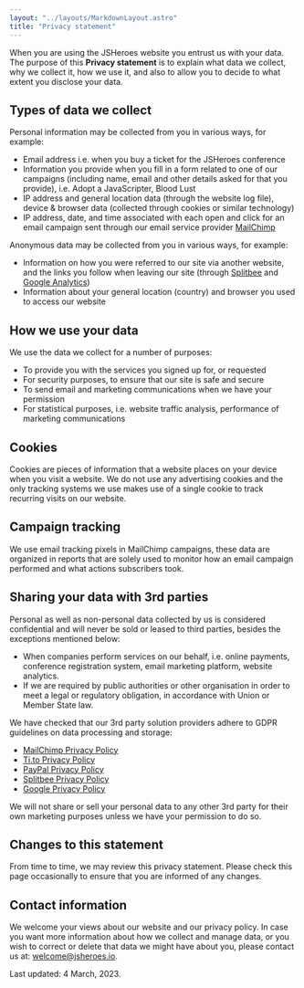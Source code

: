 ```yaml
---
layout: "../layouts/MarkdownLayout.astro"
title: "Privacy statement"
---
```


When you are using the JSHeroes website you entrust us with your data. The purpose of this **Privacy statement** is to explain what data we collect, why we collect it, how we use it, and also to allow you to decide to what extent you disclose your data.

## Types of data we collect

Personal information may be collected from you in various ways, for example:

- Email address i.e. when you buy a ticket for the JSHeroes conference
- Information you provide when you fill in a form related to one of our campaigns (including name, email and other details asked for that you provide), i.e. Adopt a JavaScripter, Blood Lust
- IP address and general location data (through the website log file), device & browser data (collected through cookies or similar technology)
- IP address, date, and time associated with each open and click for an email campaign sent through our email service provider [MailChimp](https://mailchimp.com/)

Anonymous data may be collected from you in various ways, for example:

- Information on how you were referred to our site via another website, and the links you follow when leaving our site (through [Splitbee](https://splitbee.io/) and [Google Analytics](https://marketingplatform.google.com/about/analytics/))
- Information about your general location (country) and browser you used to access our website

## How we use your data

We use the data we collect for a number of purposes:

- To provide you with the services you signed up for, or requested
- For security purposes, to ensure that our site is safe and secure
- To send email and marketing communications when we have your permission
- For statistical purposes, i.e. website traffic analysis, performance of marketing communications

## Cookies

Cookies are pieces of information that a website places on your device when you visit a website. We do not use any advertising cookies and the only tracking systems we use makes use of a single cookie to track recurring visits on our website.

## Campaign tracking

We use email tracking pixels in MailChimp campaigns, these data are organized in reports that are solely used to monitor how an email campaign performed and what actions subscribers took.

## Sharing your data with 3rd parties

Personal as well as non-personal data collected by us is considered confidential and will never be sold or leased to third parties, besides the exceptions mentioned below:

- When companies perform services on our behalf, i.e. online payments, conference registration system, email marketing platform, website analytics.
- If we are required by public authorities or other organisation in order to meet a legal or regulatory obligation, in accordance with Union or Member State law.

We have checked that our 3rd party solution providers adhere to GDPR guidelines on data processing and storage:

- [MailChimp Privacy Policy](https://mailchimp.com/legal/privacy/)
- [Ti.to Privacy Policy](https://ti.to/privacy)
- [PayPal Privacy Policy](https://www.paypal.com/en/webapps/mpp/ua/privacy-full)
- [Splitbee Privacy Policy](https://splitbee.io/privacy)
- [Google Privacy Policy](https://policies.google.com/privacy?hl=en-US)

We will not share or sell your personal data to any other 3rd party for their own marketing purposes unless we have your permission to do so.

## Changes to this statement

From time to time, we may review this privacy statement. Please check this page occasionally to ensure that you are informed of any changes.

## Contact information

We welcome your views about our website and our privacy policy. In case you want more information about how we collect and manage data, or you wish to correct or delete that data we might have about you, please contact us at: [welcome@jsheroes.io](mailto:welcome@jsheroes.io).

Last updated: 4 March, 2023.
